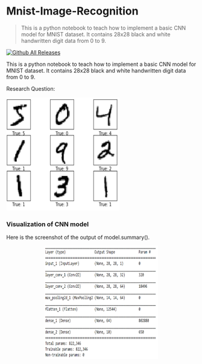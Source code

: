 # Mnist-Image-Recognition
> This is a python notebook to teach how to implement a basic CNN model for MNIST dataset. It contains 28x28 black and white handwritten digit data from 0 to 9.

[![Github All Releases](https://img.shields.io/github/downloads/ChenghaoDing90/Mnist-Image-Recognition/total.svg)]()

This is a python notebook to teach how to implement a basic CNN model for MNIST dataset. It contains 28x28 black and white handwritten digit data from 0 to 9.

Research Question:

<img src="./images/minist.PNG" alt="The digits images" style="width:300px;height:300px;" />

### Visualization of CNN model

Here is the screenshot of the output of model.summary().

<p align="center">
<img src="./images/minimodel.PNG" alt="Summary of VGG Model Building" style="width:300px;height:300px;" />
</p>
